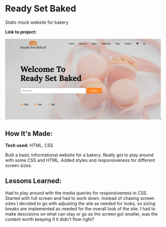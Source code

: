# Ready Set Baked
Static mock website for bakery

**Link to project:** 

![alt tag](img/screenshot.png)

## How It's Made:

**Tech used:** HTML, CSS

Built a basic informational website for a bakery. Really got to play around with some CSS and HTML. Added styles and responsiveness for different screen sizes. 

## Lessons Learned:

Had to play around with the media queries for responsiveness in CSS. Started with full screen and had to work down. Instead of chasing screen sizes I decided to go with adjusting the site as needed for looks, so sizing breaks are implemented as needed for the overall look of the site. I had to make descisions on what can stay or go as the screen got smaller, was the content worth keeping if it didn't flow right?
